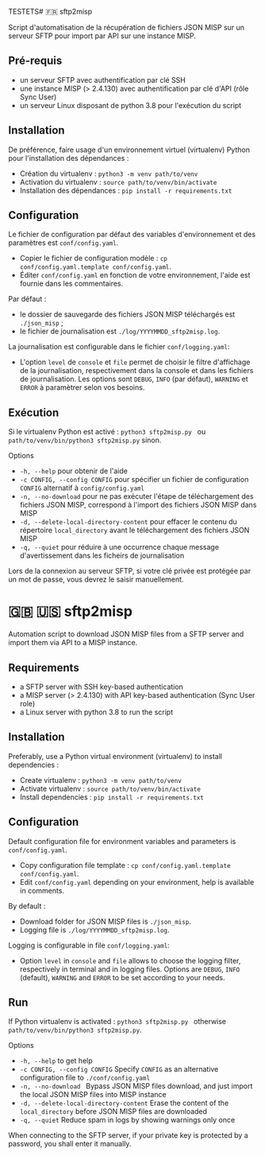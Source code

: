 TESTETS# :fr: sftp2misp 

Script d'automatisation de la récupération de fichiers JSON MISP sur un serveur SFTP pour import par API sur une instance MISP.

## Pré-requis

- un serveur SFTP avec authentification par clé SSH
- une instance MISP (> 2.4.130) avec authentification par clé d'API (rôle Sync User)
- un serveur Linux disposant de python 3.8 pour l'exécution du script

## Installation

De préférence, faire usage d'un environnement virtuel (virtualenv) Python pour l'installation des dépendances :

- Création du virtualenv : `python3 -m venv path/to/venv`  
- Activation du virtualenv : `source path/to/venv/bin/activate`  
- Installation des dépendances : `pip install -r requirements.txt`  


## Configuration

Le fichier de configuration par défaut des variables d'environnement et des paramètres est `conf/config.yaml`.
- Copier le fichier de configuration modèle : `cp conf/config.yaml.template conf/config.yaml`.
- Éditer `conf/config.yaml` en fonction de votre environnement, l'aide est fournie dans les commentaires.

Par défaut :
- le dossier de sauvegarde des fichiers JSON MISP téléchargés est `./json_misp` ;
- le fichier de journalisation est `./log/YYYYMMDD_sftp2misp.log`.

La journalisation est configurable dans le fichier `conf/logging.yaml`:  
- L'option `level` de `console` et `file` permet de choisir le filtre d'affichage de la journalisation, respectivement dans la console et dans les fichiers de journalisation. Les options sont `DEBUG`, `INFO` (par défaut), `WARNING` et `ERROR` à paramètrer selon vos besoins.

## Exécution

Si le virtualenv Python est activé : `python3 sftp2misp.py ` ou `path/to/venv/bin/python3 sftp2misp.py` sinon.

Options
  - `-h, --help` pour obtenir de l'aide
  - `-c CONFIG, --config CONFIG` pour spécifier un fichier de configuration `CONFIG` alternatif à `config/config.yaml`
  - `-n, --no-download` pour ne pas exécuter l'étape de téléchargement des fichiers JSON MISP, correspond à l'import des fichiers JSON MISP dans MISP
  - `-d, --delete-local-directory-content` pour effacer le contenu du répertoire `local_directory` avant le téléchargement des fichiers JSON MISP
  - `-q, --quiet` pour réduire à une occurrence chaque message d'avertissement dans les ficheirs de journalisation 

Lors de la connexion au serveur SFTP, si votre clé privée est protégée par un mot de passe, vous devrez le saisir manuellement.

# :gb: :us: sftp2misp

Automation script to download JSON MISP files from a SFTP server and import them via API to a MISP instance.

## Requirements

- a SFTP server with SSH key-based authentication
- a MISP server (> 2.4.130) with API key-based authentication (Sync User role)
- a Linux server with python 3.8 to run the script 

## Installation

Preferably, use a Python virtual environment (virtualenv) to install dependencies :

- Create virtualenv : `python3 -m venv path/to/venv`  
- Activate virtualenv : `source path/to/venv/bin/activate`  
- Install dependencies : `pip install -r requirements.txt`  

## Configuration

Default configuration file for environment variables and parameters is `conf/config.yaml`.
- Copy configuration file template : `cp conf/config.yaml.template conf/config.yaml`.
- Edit `conf/config.yaml` depending on your environment, help is available in comments.

By default :
- Download folder for JSON MISP files is `./json_misp`.
- Logging file is `./log/YYYYMMDD_sftp2misp.log`.

Logging is configurable in file `conf/logging.yaml`:  
- Option `level` in `console` and `file` allows to choose the logging filter, respectively in terminal and in logging files. Options are `DEBUG`, `INFO` (default), `WARNING` and `ERROR` to be set according to your needs.

## Run

If Python virtualenv is activated : `python3 sftp2misp.py ` otherwise `path/to/venv/bin/python3 sftp2misp.py`.

Options
  - `-h, --help` to get help
  - `-c CONFIG, --config CONFIG` Specify `CONFIG` as an alternative configuration file to `./conf/config.yaml`
  - `-n, --no-download ` Bypass JSON MISP files download, and just import the local JSON MISP files into MISP instance
  - `-d, --delete-local-directory-content` Erase the content of the `local_directory` before JSON MISP files are downloaded
  - `-q, --quiet` Reduce spam in logs by showing warnings only once
  
When connecting to the SFTP server, if your private key is protected by a password, you shall enter it manually.
